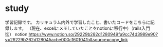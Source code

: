 # study

学習記録です。
カリキュラム内外で学習したこと、書いたコードをこちらに記録します。
（現在、excelにメモしていたことをnotionに移行中）（rails入門迄）
notion
https://www.notion.so/29229b262d1280949fa9cc74d3989e90?v=29229b262d128045acbe000c1601041b&source=copy_link
